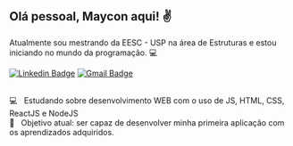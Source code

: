 ## Olá pessoal, Maycon aqui! ✌️
Atualmente sou mestrando da EESC - USP na área de Estruturas e estou iniciando no mundo da programação. :computer:

[![Linkedin Badge](https://img.shields.io/badge/-MayconReisRosário-blue?style=flat-square&logo=Linkedin&logoColor=white&link=https://www.linkedin.com/in/mayconreisrosario//)](https://www.linkedin.com/in/mayconreisrosario/) 
[![Gmail Badge](https://img.shields.io/badge/-mayconrr13@gmail.com-c14438?style=flat-square&logo=Gmail&logoColor=white&link=mailto:mayconrr13@gmail.com)](mailto:mayconrr13@gmail.com)
  
  <br/> :computer: &nbsp; Estudando sobre desenvolvimento WEB com o uso de JS, HTML, CSS, ReactJS e NodeJS 
 <br /> :space_invader: &nbsp;  Objetivo atual: ser capaz de desenvolver minha primeira aplicação com os aprendizados adquiridos.

<!--
**mayconrr13/mayconrr13** is a ✨ _special_ ✨ repository because its `README.md` (this file) appears on your GitHub profile.
